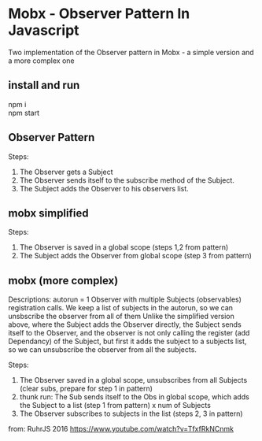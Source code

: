 # Mobx - Observer Pattern In Javascript

Two implementation of the Observer pattern in Mobx - a simple version and a more complex one

## install and run

npm i\
npm start

## Observer Pattern

Steps:

1. The Observer gets a Subject
2. The Observer sends itself to the subscribe method of the Subject.
3. The Subject adds the Observer to his observers list.

## mobx simplified

Steps:

1. The Observer is saved in a global scope (steps 1,2 from pattern)
2. The Subject adds the Observer from global scope (step 3 from pattern)

## mobx (more complex)

Descriptions:
autorun = 1 Observer with multiple Subjects (observables) registration calls.
We keep a list of subjects in the autorun, so we can unsbscribe the observer from all of them
Unlike the simplified version above, where the Subject adds the Observer directly,
the Subject sends itself to the Observer, and the observer is not only calling the register (add Dependancy) of the Subject, but first it adds the subject to a subjects list, so we can unsubscribe the observer from all the subjects.

Steps:

1. The Observer saved in a global scope, unsubscribes from all Subjects (clear subs, prepare for step 1 in pattern)
2. thunk run: The Sub sends itself to the Obs in global scope, which adds the Subject to a list (step 1 from pattern) x num of Subjects
3. The Observer subscribes to subjects in the list (steps 2, 3 in pattern)

from: RuhrJS 2016 https://www.youtube.com/watch?v=TfxfRkNCnmk
